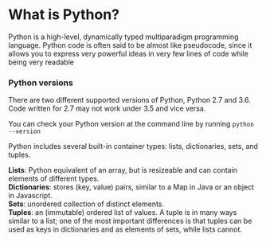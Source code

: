 # What is Python?

Python is a high-level, dynamically typed multiparadigm programming language. Python code is often said to be almost like pseudocode, since it allows you to express very powerful ideas in very few lines of code while being very readable

### Python versions
There are two different supported versions of Python, Python 2.7 and 3.6. Code written for 2.7 may not work under 3.5 and vice versa.

You can check your Python version at the command line by running ```python --version```

Python includes several built-in container types: lists, dictionaries, sets, and tuples.

**Lists**: Python equivalent of an array, but is resizeable and can contain elements of different types.  
**Dictionaries**: stores (key, value) pairs, similar to a Map in Java or an object in Javascript.   
**Sets**: unordered collection of distinct elements.  
**Tuples**: an (immutable) ordered list of values. A tuple is in many ways similar to a list; one of the most important differences is that tuples can be used as keys in dictionaries and as elements of sets, while lists cannot.  


